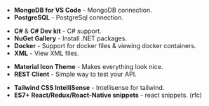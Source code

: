 * **MongoDB for VS Code** - MongoDB connection.
* **PostgreSQL** - PostgreSql connection.

- **C#** & **C# Dev kit** - C# support.
- **NuGet Gallery** - Install .NET packages.
- **Docker** - Support for docker files & viewing docker containers.
- **XML** - View XML files.

* **Material Icon Theme** - Makes everything look nice.
* **REST Client** - Simple way to test your API.

- **Tailwind CSS IntelliSense** - Intellisense for tailwind.
- **ES7+ React/Redux/React-Native snippets** - react snippets. (rfc)